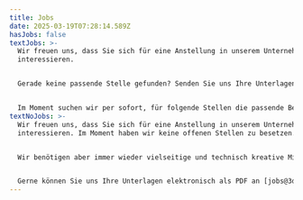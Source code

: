 ```yaml
---
title: Jobs
date: 2025-03-19T07:28:14.589Z
hasJobs: false
textJobs: >-
  Wir freuen uns, dass Sie sich für eine Anstellung in unserem Unternehmen
  interessieren.


  Gerade keine passende Stelle gefunden? Senden Sie uns Ihre Unterlagen als PDF an [jobs@3dimensional.ch](mailto:jobs@3dimensional.ch) – wir sind stets auf der Suche nach Talenten als Schreiner:in, Modellbauer:in, Polydesigner:in 3D, Werbetechniker:in sowie im Bereich AVOR und Projektleitung.


  Im Moment suchen wir per sofort, für folgende Stellen die passende Besetzung:
textNoJobs: >-
  Wir freuen uns, dass Sie sich für eine Anstellung in unserem Unternehmen
  interessieren. Im Moment haben wir keine offenen Stellen zu besetzen.


  Wir benötigen aber immer wieder vielseitige und technisch kreative Mitarbeiter/Innen als Schreiner, Polydesigner 3D, Werbetechniker oder im Bereich AVOR und Projektleitung.


  Gerne können Sie uns Ihre Unterlagen elektronisch als PDF an [jobs@3dimensional.ch](mailto:jobs@3dimensional.ch) zusenden.
---
```


